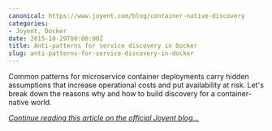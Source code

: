 ```yaml
---
canonical: https://www.joyent.com/blog/container-native-discovery
categories:
- Joyent, Docker
date: 2015-10-29T00:00:00Z
title: Anti-patterns for service discovery in Docker
slug: anti-patterns-for-service-discovery-in-docker
---
```


Common patterns for microservice container deployments carry hidden assumptions that increase operational costs and put availability at risk. Let's break down the reasons why and how to build discovery for a container-native world.

*[Continue reading this article on the official Joyent blog...](https://www.joyent.com/blog/container-native-discovery)*
